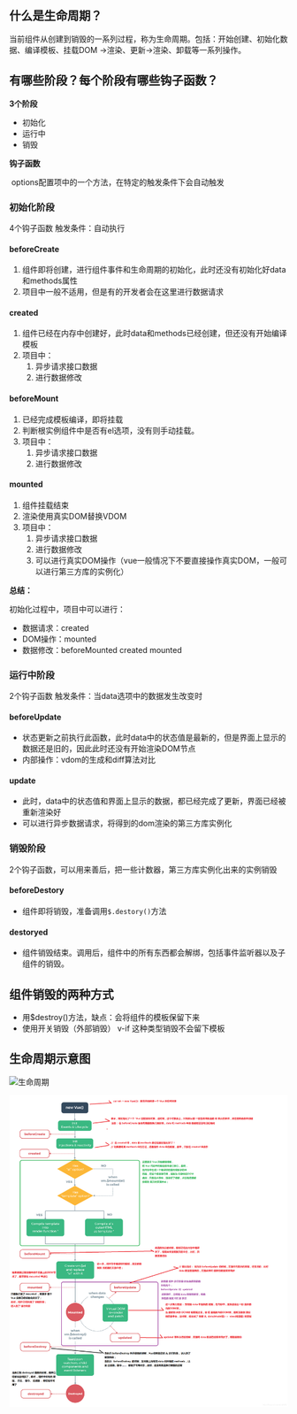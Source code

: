## 什么是生命周期？

 当前组件从创建到销毁的一系列过程，称为生命周期。包括：开始创建、初始化数据、编译模板、挂载DOM ->渲染、更新->渲染、卸载等一系列操作。

## 有哪些阶段？每个阶段有哪些钩子函数？

**3个阶段**

- 初始化
- 运行中
- 销毁

**钩子函数**

​	options配置项中的一个方法，在特定的触发条件下会自动触发

### 初始化阶段

4个钩子函数	触发条件：自动执行

#### beforeCreate

1. 组件即将创建，进行组件事件和生命周期的初始化，此时还没有初始化好data和methods属性
2. 项目中一般不适用，但是有的开发者会在这里进行数据请求

#### created

1. 组件已经在内存中创建好，此时data和methods已经创建，但还没有开始编译模板
2. 项目中：
   1. 异步请求接口数据
   2. 进行数据修改

#### beforeMount

1. 已经完成模板编译，即将挂载
2. 判断根实例组件中是否有el选项，没有则手动挂载。
3. 项目中：
   1. 异步请求接口数据
   2. 进行数据修改

#### mounted

1.   组件挂载结束
2. 渲染使用真实DOM替换VDOM
3. 项目中：
   1. 异步请求接口数据
   2. 进行数据修改
   3. 可以进行真实DOM操作（vue一般情况下不要直接操作真实DOM，一般可以进行第三方库的实例化）

**总结：**

初始化过程中，项目中可以进行：

- 数据请求：created
- DOM操作：mounted
- 数据修改：beforeMounted created mounted

### 运行中阶段

2个钩子函数    触发条件：当data选项中的数据发生改变时

#### beforeUpdate

- 状态更新之前执行此函数，此时data中的状态值是最新的，但是界面上显示的数据还是旧的，因此此时还没有开始渲染DOM节点
- 内部操作：vdom的生成和diff算法对比

#### update

- 此时，data中的状态值和界面上显示的数据，都已经完成了更新，界面已经被重新渲染好
- 可以进行异步数据请求，将得到的dom渲染的第三方库实例化

### 销毁阶段

2个钩子函数，可以用来善后，把一些计数器，第三方库实例化出来的实例销毁

#### beforeDestory

- 组件即将销毁，准备调用`$.destory()`方法

#### destoryed

- 组件销毁结束。调用后，组件中的所有东西都会解绑，包括事件监听器以及子组件的销毁。



## 组件销毁的两种方式

- 用$destroy()方法，缺点：会将组件的模板保留下来
- 使用开关销毁（外部销毁） v-if  这种类型销毁不会留下模板

## 生命周期示意图

![生命周期](D:\我的资料\前端笔记\Daily-Note\vue\assets\生命周期.png)

![生命周期](https://github.com/FFFangYu/Daily-Note/blob/master/vue/assets/生命周期.png)